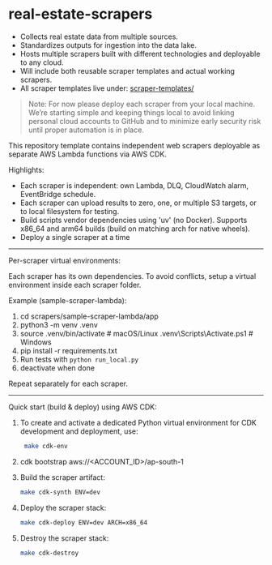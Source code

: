# real-estate-scrapers

- Collects real estate data from multiple sources.
- Standardizes outputs for ingestion into the data lake.
- Hosts multiple scrapers built with different technologies and deployable to any cloud.
- Will include both reusable scraper templates and actual working scrapers.
- All scraper templates live under: [scraper-templates/](scraper-templates/README.md)


> Note: For now please deploy each scraper from your local machine. We’re starting simple and keeping things local to avoid linking personal cloud accounts to GitHub and to minimize early security risk until proper automation is in place.







This repository template contains independent web scrapers deployable as separate AWS Lambda functions via AWS CDK.

Highlights:
- Each scraper is independent: own Lambda, DLQ, CloudWatch alarm, EventBridge schedule.
- Each scraper can upload results to zero, one, or multiple S3 targets, or to local filesystem for testing.
- Build scripts vendor dependencies using 'uv' (no Docker). Supports x86_64 and arm64 builds (build on matching arch for native wheels).
- Deploy a single scraper at a time

---
Per-scraper virtual environments:

Each scraper has its own dependencies. To avoid conflicts, setup a virtual environment inside each scraper folder.

Example (sample-scraper-lambda):

1. cd scrapers/sample-scraper-lambda/app
2. python3 -m venv .venv
3. source .venv/bin/activate   # macOS/Linux
   .venv\Scripts\Activate.ps1 # Windows
4. pip install -r requirements.txt
5. Run tests with `python run_local.py`
6. deactivate when done

Repeat separately for each scraper.

---
Quick start (build & deploy) using AWS CDK:

1. To create and activate a dedicated Python virtual environment for CDK development and deployment, use:

   ```sh
    make cdk-env
   ```
2. cdk bootstrap aws://<ACCOUNT_ID>/ap-south-1
3. Build the scraper artifact:

   ```sh
   make cdk-synth ENV=dev
   ```

4. Deploy the scraper stack:

   ```sh
   make cdk-deploy ENV=dev ARCH=x86_64
   ```
5. Destroy the scraper stack:

   ```sh
   make cdk-destroy
   ```